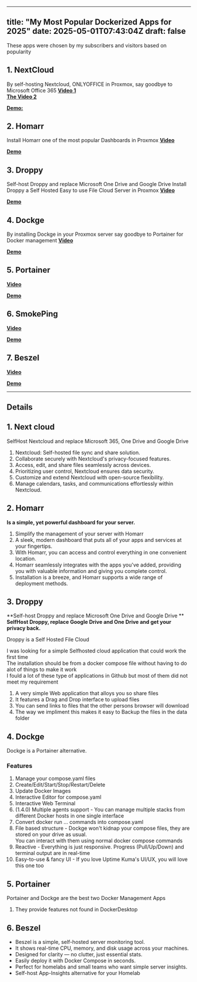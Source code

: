 
---
title: "My Most Popular Dockerized Apps for 2025"
date: 2025-05-01T07:43:04Z
draft: false
---

These apps were chosen by my subscribers and visitors based on popularity

## 1. NextCloud
By self-hosting Nextcloud, ONLYOFFICE in Proxmox, say goodbye to Microsoft Office 365
**[Video 1](https://youtu.be/f2j1e1ftpUI)** \
**[The Video 2](https://youtu.be/4FeD1i1MOYQ)** 

**[Demo:](http://tiger.loseyourip.com:8088/)**

## 2. Homarr
Install Homarr one of the most popular Dashboards in Proxmox
**[Video](https://youtu.be/eo5TAIKK6D8)**

**[Demo](http://tiger.loseyourip.com:8075/board)**

## 3. Droppy
Self-host Droppy and replace Microsoft One Drive and Google Drive
Install Droppy a Self Hosted Easy to use File Cloud Server in Proxmox
**[Video](https://youtu.be/ixpQjccC9qI)**

**[Demo](http://tiger.loseyourip.com:8989/#/)**


## 4. Dockge 
By installing  Dockge in your Proxmox server say goodbye to Portainer for Docker management
**[Video](https://youtu.be/YvPpjSEvHQg)**

**[Demo](http://tiger.loseyourip.com:5001/)**


## 5. Portainer
**[Video](https://youtu.be/Jd8OkutJGr0)**

**[Demo](http://tiger.loseyourip.com:9000/#!/home)**


## 6. SmokePing
**[Video](https://youtu.be/Jd8OkutJGr0)**

**[Demo](http://tiger.loseyourip.com:8081/smokeping/)**

## 7. Beszel
**[Video](https://youtu.be/FAO0Gr9SVsg)**

**[Demo](http://tiger.loseyourip.com:8090/)**


---

## Details
## 1. Next cloud
SelfHost Nextcloud and replace Microsoft 365, One Drive and Google Drive

1. Nextcloud: Self-hosted file sync and share solution.
2. Collaborate securely with Nextcloud's privacy-focused features.
3. Access, edit, and share files seamlessly across devices.
4. Prioritizing user control, Nextcloud ensures data security.
5. Customize and extend Nextcloud with open-source flexibility.
6. Manage calendars, tasks, and communications effortlessly within Nextcloud.


## 2. Homarr 
**Is a simple, yet powerful dashboard for your server.**

1. Simplify the management of your server with Homarr 
2. A sleek, modern dashboard that puts all of your apps and services at your fingertips. 
3. With Homarr, you can access and control everything in one convenient location. 
4. Homarr seamlessly integrates with the apps you've added, providing you with valuable information and giving you complete control. 
5. Installation is a breeze, and Homarr supports a wide range of deployment methods.

## 3. Droppy
**Self-host Droppy and replace Microsoft One Drive and Google Drive ** \
**SelfHost Droppy, replace Google Drive and One Drive and get your privacy back.**


Droppy is a Self Hosted File Cloud 

I was looking for a simple Selfhosted cloud application that could work the first time \
The installation should be from a docker compose file without having to do alot of things to make it work \
I fould a lot of these type of applications in Github but most of them did not meet my requirement
 
1. A very simple  Web application that alloys you so share files
2. It features a Drag and Drop interface to upload files
2. You can send	links to files	that the other persons browser will download
3. The way we impliment this makes it easy to Backup the files in the data folder

## 4. Dockge
Dockge is a Portainer alternative.

### Features
1. Manage your compose.yaml files
2. Create/Edit/Start/Stop/Restart/Delete
3. Update Docker Images
4. Interactive Editor for compose.yaml
5. Interactive Web Terminal
6. (1.4.0) Multiple agents support - You can manage multiple stacks from different Docker hosts in one single interface
7. Convert docker run ... commands into compose.yaml
8. File based structure - Dockge won't kidnap your compose files, they are stored on your drive as usual. \
   You can interact with them using normal docker compose commands
9. Reactive - Everything is just responsive. Progress (Pull/Up/Down) and terminal output are in real-time
10. Easy-to-use & fancy UI - If you love Uptime Kuma's UI/UX, you will love this one too

## 5. Portainer
Portainer and Dockge are the best two Docker Management Apps
1. They provide features not found in DockerDesktop

## 6. Beszel
- Beszel is a simple, self-hosted server monitoring tool.  
- It shows real-time CPU, memory, and disk usage across your machines.  
- Designed for clarity — no clutter, just essential stats.  
- Easily deploy it with Docker Compose in seconds.  
- Perfect for homelabs and small teams who want simple server insights.
- Self-host App-Insights alternative for your Homelab


